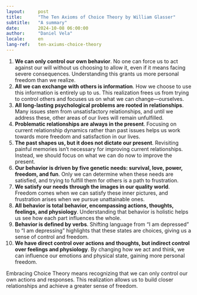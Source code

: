 ```yaml
---
layout:     post
title:      "The Ten Axioms of Choice Theory by William Glasser"
subtitle:   "A summary"
date:       2024-10-08 06:00:00
author:     "Daniel Vela"
locale:     en
lang-ref:   ten-axiums-choice-theory
---
```


1. **We can only control our own behavior**. No one can force us to act against our will without us choosing to allow it, even if it means facing severe consequences. Understanding this grants us more personal freedom than we realize.
2. **All we can exchange with others is information**. How we choose to use this information is entirely up to us. This realization frees us from trying to control others and focuses us on what we can change—ourselves.
3. **All long-lasting psychological problems are rooted in relationships**. Many issues stem from unsatisfactory relationships, and until we address these, other areas of our lives will remain unfulfilled.
4. **Problematic relationships are always in the present**. Focusing on current relationship dynamics rather than past issues helps us work towards more freedom and satisfaction in our lives.
5. **The past shapes us, but it does not dictate our present**. Revisiting painful memories isn’t necessary for improving current relationships. Instead, we should focus on what we can do now to improve the present.
6. **Our behavior is driven by five genetic needs: survival, love, power, freedom, and fun**. Only we can determine when these needs are satisfied, and trying to fulfill them for others is a path to frustration.
7. **We satisfy our needs through the images in our quality world**. Freedom comes when we can satisfy these inner pictures, and frustration arises when we pursue unattainable ones.
8. **All behavior is total behavior, encompassing actions, thoughts, feelings, and physiology**. Understanding that behavior is holistic helps us see how each part influences the whole.
9. **Behavior is defined by verbs**. Shifting language from “I am depressed” to “I am depressing” highlights that these states are choices, giving us a sense of control and freedom.
10. **We have direct control over actions and thoughts, but indirect control over feelings and physiology**. By changing how we act and think, we can influence our emotions and physical state, gaining more personal freedom.

Embracing Choice Theory means recognizing that we can only control our own actions and responses. This realization allows us to build closer relationships and achieve a greater sense of freedom.